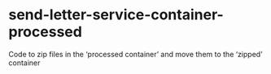 # send-letter-service-container-processed
Code to zip files in the ‘processed container’ and move them to the ‘zipped’ container
